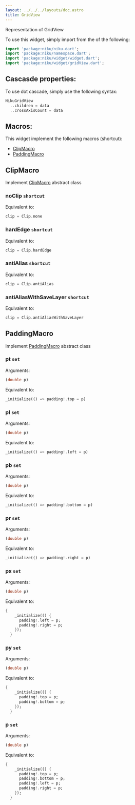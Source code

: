 ```yaml
---
layout: ../../../layouts/doc.astro
title: GridView
---
```

Representation of GridView


To use this widget, simply import from the of the following:
```dart
import 'package:niku/niku.dart';
import 'package:niku/namespace.dart';
import 'package:niku/widget/widget.dart';
import 'package:niku/widget/gridView.dart';
```

## Cascasde properties:
To use dot cascade, simply use the following syntax:

```dart
NikuGridView
  ..children = data
  ..crossAxisCount = data
```

## Macros:
This widget implement the following macros (shortcut):
- [ClipMacro](/docs/macros/clip)
- [PaddingMacro](/docs/macros/padding)

## ClipMacro
Implement [ClipMacro](/docs/macros/clip) abstract class

### noClip `shortcut`

Equivalent to:
```dart
clip = Clip.none
```

### hardEdge `shortcut`

Equivalent to:
```dart
clip = Clip.hardEdge
```

### antiAlias `shortcut`

Equivalent to:
```dart
clip = Clip.antiAlias
```

### antiAliasWithSaveLayer `shortcut`

Equivalent to:
```dart
clip = Clip.antiAliasWithSaveLayer
```

## PaddingMacro
Implement [PaddingMacro](/docs/macros/padding) abstract class

### pt `set`

Arguments:
```dart
(double p) 
```

Equivalent to:
```dart
_initialize(() => padding!.top = p)
```

### pl `set`

Arguments:
```dart
(double p) 
```

Equivalent to:
```dart
_initialize(() => padding!.left = p)
```

### pb `set`

Arguments:
```dart
(double p) 
```

Equivalent to:
```dart
_initialize(() => padding!.bottom = p)
```

### pr `set`

Arguments:
```dart
(double p) 
```

Equivalent to:
```dart
_initialize(() => padding!.right = p)
```

### px `set`

Arguments:
```dart
(double p) 
```

Equivalent to:
```dart
{
    _initialize(() {
      padding!.left = p;
      padding!.right = p;
    });
  }
```

### py `set`

Arguments:
```dart
(double p) 
```

Equivalent to:
```dart
{
    _initialize(() {
      padding!.top = p;
      padding!.bottom = p;
    });
  }
```

### p `set`

Arguments:
```dart
(double p) 
```

Equivalent to:
```dart
{
    _initialize(() {
      padding!.top = p;
      padding!.bottom = p;
      padding!.left = p;
      padding!.right = p;
    });
  }
```

